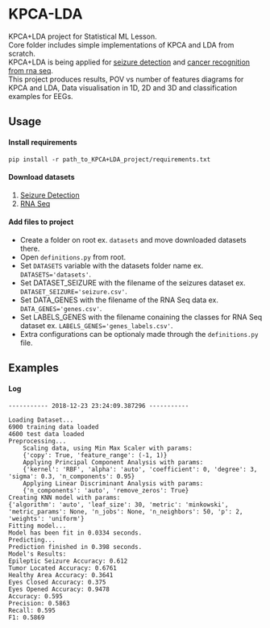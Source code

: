 # KPCA-LDA
KPCA+LDA project for Statistical ML Lesson.  
Core folder includes simple implementations of KPCA and LDA from scratch.  
KPCA+LDA is being applied for [seizure detection](http://archive.ics.uci.edu/ml/datasets/Epileptic+Seizure+Recognition) 
and [cancer recognition from rna seq](http://archive.ics.uci.edu/ml/datasets/gene+expression+cancer+RNA-Seq).  
This project produces results, POV vs number of features diagrams for KPCA and LDA, Data visualisation in 1D, 2D and 3D and classification examples for EEGs.

## Usage
#### Install requirements
`pip install -r path_to_KPCA+LDA_project/requirements.txt`

#### Download datasets
1. [Seizure Detection](http://archive.ics.uci.edu/ml/datasets/Epileptic+Seizure+Recognition)  
2. [RNA Seq](http://archive.ics.uci.edu/ml/datasets/gene+expression+cancer+RNA-Seq)

#### Add files to project
* Create a folder on root ex. `datasets` and move downloaded datasets there.
* Open `definitions.py` from root.
* Set `DATASETS` variable with the datasets folder name ex. `DATASETS='datasets'`.
* Set DATASET_SEIZURE with the filename of the seizures dataset ex. `DATASET_SEIZURE='seizure.csv'`.
* Set DATA_GENES with the filename of the RNA Seq data ex. `DATA_GENES='genes.csv'`.
* Set LABELS_GENES with the filename conaining the classes for RNA Seq dataset ex. `LABELS_GENES='genes_labels.csv'`.
* Extra configurations can be optionaly made through the `definitions.py` file.

## Examples
#### Log
```
----------- 2018-12-23 23:24:09.387296 -----------

Loading Dataset...
6900 training data loaded
4600 test data loaded
Preprocessing...
	Scaling data, using Min Max Scaler with params:
	{'copy': True, 'feature_range': (-1, 1)}
	Applying Principal Component Analysis with params:
	{'kernel': 'RBF', 'alpha': 'auto', 'coefficient': 0, 'degree': 3, 'sigma': 0.3, 'n_components': 0.95}
	Applying Linear Discriminant Analysis with params:
	{'n_components': 'auto', 'remove_zeros': True}
Creating KNN model with params:
{'algorithm': 'auto', 'leaf_size': 30, 'metric': 'minkowski', 'metric_params': None, 'n_jobs': None, 'n_neighbors': 50, 'p': 2, 'weights': 'uniform'}
Fitting model...
Model has been fit in 0.0334 seconds.
Predicting...
Prediction finished in 0.398 seconds.
Model's Results:
Epileptic Seizure Accuracy: 0.612
Tumor Located Accuracy: 0.6761
Healthy Area Accuracy: 0.3641
Eyes Closed Accuracy: 0.375
Eyes Opened Accuracy: 0.9478
Accuracy: 0.595
Precision: 0.5863
Recall: 0.595
F1: 0.5869
```
